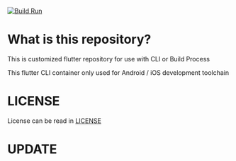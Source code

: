 [![Build Run](https://github.com/ntj125app/flutter-cli/actions/workflows/docker-build.yaml/badge.svg)](https://github.com/ntj125app/flutter-cli/actions/workflows/docker-build.yaml)

# What is this repository?

This is customized flutter repository for use with CLI or Build Process

This flutter CLI container only used for Android / iOS development toolchain

# LICENSE

License can be read in [LICENSE](https://github.com/ntj125app/flutter-cli/blob/latest/LICENSE)

# UPDATE
